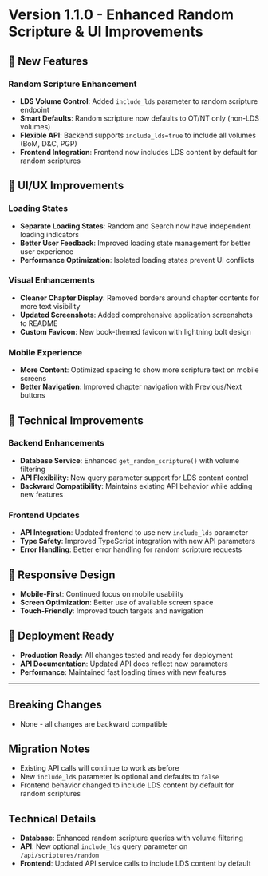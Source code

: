 # Version 1.1.0 - Enhanced Random Scripture & UI Improvements

## 🎯 New Features

### Random Scripture Enhancement
* **LDS Volume Control**: Added `include_lds` parameter to random scripture endpoint
* **Smart Defaults**: Random scripture now defaults to OT/NT only (non-LDS volumes)
* **Flexible API**: Backend supports `include_lds=true` to include all volumes (BoM, D&C, PGP)
* **Frontend Integration**: Frontend now includes LDS content by default for random scriptures

## 🎨 UI/UX Improvements

### Loading States
* **Separate Loading States**: Random and Search now have independent loading indicators
* **Better User Feedback**: Improved loading state management for better user experience
* **Performance Optimization**: Isolated loading states prevent UI conflicts

### Visual Enhancements
* **Cleaner Chapter Display**: Removed borders around chapter contents for more text visibility
* **Updated Screenshots**: Added comprehensive application screenshots to README
* **Custom Favicon**: New book-themed favicon with lightning bolt design

### Mobile Experience
* **More Content**: Optimized spacing to show more scripture text on mobile screens
* **Better Navigation**: Improved chapter navigation with Previous/Next buttons

## 🔧 Technical Improvements

### Backend Enhancements
* **Database Service**: Enhanced `get_random_scripture()` with volume filtering
* **API Flexibility**: New query parameter support for LDS content control
* **Backward Compatibility**: Maintains existing API behavior while adding new features

### Frontend Updates
* **API Integration**: Updated frontend to use new `include_lds` parameter
* **Type Safety**: Improved TypeScript integration with new API parameters
* **Error Handling**: Better error handling for random scripture requests

## 📱 Responsive Design
* **Mobile-First**: Continued focus on mobile usability
* **Screen Optimization**: Better use of available screen space
* **Touch-Friendly**: Improved touch targets and navigation

## 🚀 Deployment Ready
* **Production Ready**: All changes tested and ready for deployment
* **API Documentation**: Updated API docs reflect new parameters
* **Performance**: Maintained fast loading times with new features

---

## Breaking Changes
* None - all changes are backward compatible

## Migration Notes
* Existing API calls will continue to work as before
* New `include_lds` parameter is optional and defaults to `false`
* Frontend behavior changed to include LDS content by default for random scriptures

## Technical Details
* **Database**: Enhanced random scripture queries with volume filtering
* **API**: New optional `include_lds` query parameter on `/api/scriptures/random`
* **Frontend**: Updated API service calls to include LDS content by default
